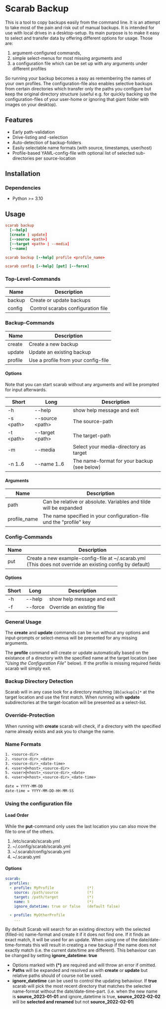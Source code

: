 # Scarab Backup

This is a tool to copy backups easily from the command line. It is an attempt to take most of the pain and risk out of manual backups. It is intended for use with local drives in a desktop-setup. Its main purpose is to make it easy to select and transfer data by offering different options for usage. Those are:

1. argument-configured commands,
2. simple select-menus for most missing arguments and
3. a configuration file which can be set up with any arguments under different profiles

So running your backup becomes a easy as remembering the names of your own profiles. The configuration-file also enables selective backups from certain directories which transfer only the paths you configure but keep the original directory structure (useful e.g. for quickly backing up the configuration-files of your user-home or ignoring that giant folder with images on your desktop).

## Features

- Early path-validation
- Drive-listing and -selection
- Auto-detection of backup-folders
- Easily selectable name formats (with source, timestamps, user/host)
- Profile-based YAML-config-file with optional list of selected sub-directories per source-location

## Installation

### Dependencies

- Python >= 3.10

## Usage

```conf
scarab backup
  [--help]
  [create | update]
  [--source <path>]
  [--target <path> | --media]
  [--name]

scarab backup [--help] profile <profile_name>

scarab config [--help] [put] [--force]
```

### Top-Level-Commands

| Name | Description |
| - | - |
| backup | Create or update backups |
| config | Control scarabs configuration file |

### Backup-Commands

| Name | Description |
| - | - |
| create | Create a new backup |
| update | Update an existing backup |
| profile | Use a profile from your config-file |

#### Options

Note that you can start scarab without any arguments and will be prompted for input afterwards.

| Short | Long | Description |
| - | - | - |
| -h | --help | show help message and exit |
| -s \<path> | --source \<path> | The source-path |
| -t \<path> | --target \<path> | The target-path |
| -m | --media | Select your media-directory as target |
| -n 1..6 | --name 1..6 | The name-format for your backup (see below) |

#### Arguments

| Name | Description |
| - | - |
| path | Can be relative or absolute. Variables and tilde will be expanded |
| profile_name | The name specified in your configuration-file und the "profile" key |

### Config-Commands

| Name | Description |
| - | - |
| put | Create a new example-config-file at ~/.scarab.yml (This does not override an existing config by default) |

#### Options

| Short | Long | Description |
| - | - | - |
| -h | --help | show help message and exit |
| -f | --force | Override an existing file |

### General Usage

The **create** and **update** commands can be run without any options and input-prompts or select-menus will be presented for any missing arguments.

The **profile** command will create or update automatically based on the existance of a directory with the specified name at the target location (see "*Using the Configuration File*" below). If the profile is missing required fields scarab will simply exit.

### Backup Directory Detection

Scarab will in any case look for a directory matching `[Bb]ackup[s]*` at the target location and use the first match. When running with **update** subdirectories at the target-location will be presented as a select-list.

### Override-Protection

When running with **create** scarab will check, if a directory with the specified name already exists and ask you to change the name.

### Name Formats

```txt
1. <source-dir>
2. <source-dir>_<date>
3. <source-dir>_<date-time>
4. <user>@<host>_<source-dir>
5. <user>@<host>_<source-dir>_<date>
6. <user>@<host>_<source-dir>_<date-time>

date = YYYY-MM-DD
date-time = YYYY-MM-DD-HH-MM-SS
```

### Using the configuration file

#### Load Order

While the **put**-command only uses the last location you can also move the file to one of the others.

1. /etc/scarab/scarab.yml
2. ~/.config/scarab/scarab.yml
3. ~/.scarab/config/scarab.yml
4. ~/.scarab.yml

#### Options

```yaml
scarab:
  profiles:
  - profile: MyProfile               (*)
    source: /path/source             (*)
    target: /path/target             (*)
    name: 5                          (*)
    ignore_datetime: true or false   (default false)

  - profile: MyOtherProfile
    ...
```

By default Scarab will search for an existing directory with the selected (filled-in) name-format and create it if it does not find one. If it finds an exact match, it will be used for an update. When using one of the date/date-time-formats this will result in creating a new backup if the name does not exactly match (i.e. the current date/time are different). This behaviour can be changed by setting **ignore_datetime: true**

- Options marked with **(*)** are required and will throw an error if omitted.
- **Paths** will be expanded and resolved as with **create** or **update** but relative paths should of course not be used.
- **ignore_datetime** can be used to control the updating behaviour. If **true** scarab will pick the most recent directory that matches the selected name-format without the date/date-time-part. (i.e. when the new name is **source_2023-01-01** and ignore_datetime is true, **source_2022-02-02** will be **selected and renamed** but not **source_2022-02-01**)
